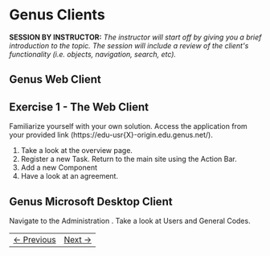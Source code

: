 # Genus Clients
**SESSION BY INSTRUCTOR:** *The instructor will start off by giving you a brief introduction to the topic. The session will include a review of the client's functionality (i.e. objects, navigation, search, etc).*

## Genus Web Client



## Exercise 1 - The Web Client
Familiarize yourself with your own solution. Access the application from your provided link (https://edu-usr{X}-origin.edu.genus.net/).

1. Take a look at the overview page.
2. Register a new Task. Return to the main site using the Action Bar.
3. Add a new Component
4. Have a look at an agreement.



## Genus Microsoft Desktop Client


Navigate to the Administration . Take a look at Users and General Codes.






<table>
   <tr><td><a href="case-description-fs.md"><- Previous</a></td><td align="right"><a href="e1.2-genus-studio.md">Next -></a></td></tr>
</table>
